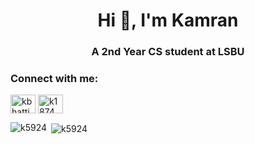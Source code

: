 <h1 align="center">Hi 👋, I'm Kamran</h1>
<h3 align="center">A 2nd Year CS student at LSBU</h3>

<p align="left"> 
<h3 align="left">Connect with me:</h3>
<a href="https://linkedin.com/in/kbhatti5924" target="blank"><img align="center" 
src="https://cdn.jsdelivr.net/npm/simple-icons@3.0.1/icons/linkedin.svg"
alt="kbhatti5924" height="30" width="40" /></a>
<a href="https://www.hackerrank.com/k1874" target="blank"><img align="center" 
src="https://cdn.jsdelivr.net/npm/simple-icons@3.0.1/icons/hackerrank.svg"
alt="k1874" height="30" width="40" /></a>
</p>

<p><img align="left" src="https://github-readme-stats.vercel.app/api/top-langs/?username=k5924&layout=compact" alt="k5924" /></p>

<p>&nbsp;<img align="center" src="https://github-readme-stats.vercel.app/api?username=k5924&show_icons=true" alt="k5924" /></p>


